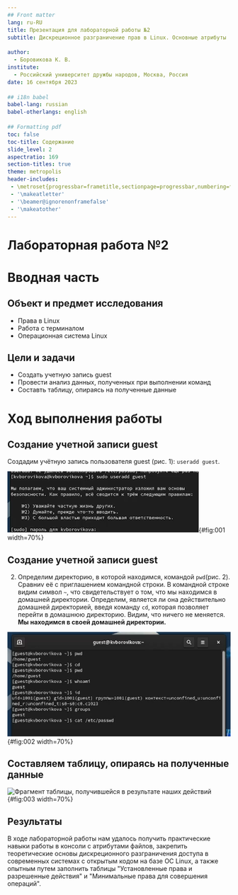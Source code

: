 ```yaml
---
## Front matter
lang: ru-RU
title: Презентация для лабораторной работы №2
subtitle: Дискреционное разграничение прав в Linux. Основные атрибуты

author:
  - Боровикова К. В.
institute:
  - Российский университет дружбы народов, Москва, Россия
date: 16 сентября 2023

## i18n babel
babel-lang: russian
babel-otherlangs: english

## Formatting pdf
toc: false
toc-title: Содержание
slide_level: 2
aspectratio: 169
section-titles: true
theme: metropolis
header-includes:
 - \metroset{progressbar=frametitle,sectionpage=progressbar,numbering=fraction}
 - '\makeatletter'
 - '\beamer@ignorenonframefalse'
 - '\makeatother'
---
```


# Лабораторная работа №2


# Вводная часть

## Объект и предмет исследования

- Права в Linux
- Работа с терминалом
- Операционная система Linux

## Цели и задачи

- Создать учетную запись guest
- Провести анализ данных, полученных при выполнении команд
- Составть таблицу, опираясь на полученные данные


# Ход выполнения работы

## Создание учетной записи guest

Создадим учётную запись пользователя guest (рис. 1): ```useradd guest```.

![Создание учетной записи guest](image/01.png){#fig:001 width=70%}

## Создание учетной записи guest

2. Определим директорию, в которой находимся, командой ```pwd```(рис. 2). Сравниv её с приглашением командной строки. В командной строке видим символ ```~```, что свидетельствует о том, что мы находимся в домашней директории. Определим, является ли она действительно домашней директорией, введя команду ```cd```, которая позволяет перейти в домашнюю директорию. Видим, что ничего не меняется. **Мы находимся в своей домашней директории.**

![Домашняя директория пользователя guest](image/04.png){#fig:002 width=70%}

## Составляем таблицу, опираясь на полученные данные

![Фрагмент таблицы, получившейся в результате наших действий](image/зк.png){#fig:003 width=70%}


## Результаты

В ходе лабораторной работы нам удалось получить практические навыки работы в консоли с атрибутами файлов, закрепить теоретические основы дискреционного разграничения доступа в современных системах с открытым кодом на базе ОС Linux, а также опытным путем заполнить таблицы "Установленные права и разрешенные действия" и "Минимальные права для совершения операций".